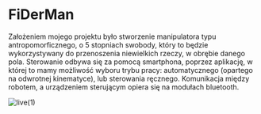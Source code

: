 # FiDerMan

Założeniem mojego projektu było stworzenie manipulatora typu antropomorficznego, o 5 stopniach swobody, który to będzie wykorzystywany do przenoszenia niewielkich rzeczy, w obrębie danego pola. Sterowanie odbywa się za pomocą smartphona, poprzez aplikację, w której to mamy możliwość wyboru trybu pracy: automatycznego (opartego na odwrotnej kinematyce), lub sterowania ręcznego. Komunikacja między robotem, a urządzeniem sterującym opiera się na modułach bluetooth.

![live(1)](https://user-images.githubusercontent.com/62402639/122064742-aa207b80-cdf1-11eb-9859-aafdbac91757.jpg)
